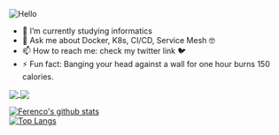 <img src="https://media2.giphy.com/media/dzaUX7CAG0Ihi/giphy.gif?cid=ecf05e47x75n11vd31h4xj53sqylrgshxfedv31731cjebks&rid=giphy.gif" alt="Hello">

- 🌱 I’m currently studying informatics 
- 💬 Ask me about Docker, K8s, CI/CD, Service Mesh :nerd_face:
- 📫 How to reach me: check my twitter link :bird:
- ⚡ Fun fact: Banging your head against a wall for one hour burns 150 calories.

<a href="https://github.com/anuraghazra/github-readme-stats">
  <img align="center" src="https://github-readme-stats.vercel.app/api/pin/?username=ferencovonmatterhorn&repo=github-readme-stats" />
</a>
<a href="https://github.com/anuraghazra/convoychat">
  <img align="center" src="https://github-readme-stats.vercel.app/api/pin/?username=ferencovonmatterhorn&repo=convoychat" />
</a>

[![Ferenco's github stats](https://github-readme-stats.vercel.app/api?username=ferencovonmatterhorn)](https://github.com/anuraghazra/github-readme-stats)  
[![Top Langs](https://github-readme-stats.vercel.app/api/top-langs/?username=ferencovonmatterhorn)](https://github.com/anuraghazra/github-readme-stats)
